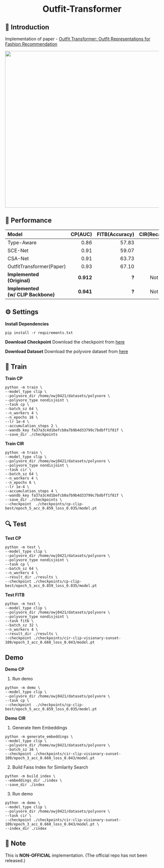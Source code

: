 # <div align="center"> Outfit-Transformer </div>

## 🤗 Introduction
Implementation of paper - [Outfit Transformer: Outfit Representations for Fashion Recommendation](https://arxiv.org/abs/2204.04812)<br>

<div align="center"> <img src = https://github.com/owj0421/outfit-transformer/assets/98876272/fc39d1c7-b076-495d-8213-3b98ef038b64 width = 512> </div>

## 🎯 Performance

<div align="center">

|Model|CP(AUC)|FITB(Accuracy)|CIR(Recall@10)|
|:-|-:|-:|-:|
|Type-Aware|0.86|57.83|3.50|
|SCE-Net|0.91|59.07|5.10|
|CSA-Net|0.91|63.73|8.27|
|OutfitTransformer(Paper)|0.93|67.10|9.58|
|**Implemented <br> (Original)**|**0.912**|**?**|Not Trained|
|**Implemented <br> (w/ CLIP Backbone)**|**0.941**|**?**|Not Trained|

</div>



## ⚙ Settings
**Install Dependencies**
```
pip install -r requirements.txt
```

**Download Checkpoint**
Download the checkpoint from [here]()

**Download Dataset**
Download the polyvore dataset from [here]()
## 🧱 Train

**Train CP**
```
python -m train \
--model_type clip \
--polyvore_dir /home/owj0421/datasets/polyvore \
--polyvore_type nondisjoint \
--task cp \
--batch_sz 64 \
--n_workers 4 \
--n_epochs 16 \
--lr 1e-4 \
--accumulation_steps 2 \
--wandb_key fa37a3c4d1befcb0a7b9b4d33799c7bdbff1f81f \
--save_dir ./checkpoints
```

**Train CIR**
```
python -m train \
--model_type clip \
--polyvore_dir /home/owj0421/datasets/polyvore \
--polyvore_type nondisjoint \
--task cir \
--batch_sz 64 \
--n_workers 4 \
--n_epochs 6 \
--lr 1e-4 \
--accumulation_steps 4 \
--wandb_key fa37a3c4d1befcb0a7b9b4d33799c7bdbff1f81f \
--save_dir ./checkpoints \
--checkpoint  ./checkpoints/cp-clip-best/epoch_5_acc_0.859_loss_0.035/model.pt
```

## 🔍 Test

**Test CP**
```
python -m test \
--model_type clip \
--polyvore_dir /home/owj0421/datasets/polyvore \
--polyvore_type nondisjoint \
--task cp \
--batch_sz 64 \
--n_workers 4 \
--result_dir ./results \
--checkpoint ./checkpoints/cp-clip-best/epoch_5_acc_0.859_loss_0.035/model.pt
```

**Test FITB**
```
python -m test \
--model_type clip \
--polyvore_dir /home/owj0421/datasets/polyvore \
--polyvore_type nondisjoint \
--task fitb \
--batch_sz 32 \
--n_workers 4 \
--result_dir ./results \
--checkpoint ./checkpoints/cir-clip-visionary-sunset-109/epoch_3_acc_0.660_loss_0.043/model.pt
```


## Demo
**Demo CP**
1. Run demo
```
python -m demo \
--model_type clip \
--polyvore_dir /home/owj0421/datasets/polyvore \
--task cp \
--checkpoint  ./checkpoints/cp-clip-best/epoch_5_acc_0.859_loss_0.035/model.pt
```

**Demo CIR**
1. Generate Item Embeddings
```
python -m generate_embeddings \
--model_type clip \
--polyvore_dir /home/owj0421/datasets/polyvore \
--batch_sz 16 \
--checkpoint ./checkpoints/cir-clip-visionary-sunset-109/epoch_3_acc_0.660_loss_0.043/model.pt
```
2. Build Faiss Index for Similarity Search
```
python -m build_index \
--embeddings_dir ./index \
--save_dir ./index
```
3. Run demo
```
python -m demo \
--model_type clip \
--polyvore_dir /home/owj0421/datasets/polyvore \
--task cir \
--checkpoint ./checkpoints/cir-clip-visionary-sunset-109/epoch_3_acc_0.660_loss_0.043/model.pt \
--index_dir ./index
```

## 🔔 Note
This is **NON-OFFICIAL** implementation. (The official repo has not been released.)
